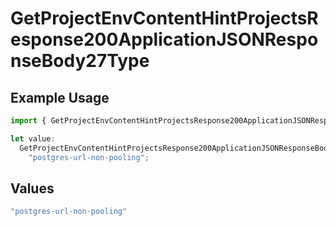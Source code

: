 # GetProjectEnvContentHintProjectsResponse200ApplicationJSONResponseBody27Type

## Example Usage

```typescript
import { GetProjectEnvContentHintProjectsResponse200ApplicationJSONResponseBody27Type } from "@vercel/sdk/models/operations/getprojectenv.js";

let value:
  GetProjectEnvContentHintProjectsResponse200ApplicationJSONResponseBody27Type =
    "postgres-url-non-pooling";
```

## Values

```typescript
"postgres-url-non-pooling"
```